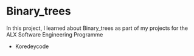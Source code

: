# Binary_trees
In this project, I learned about Binary_trees as part of my projects for the ALX Software Engineering Programme
* Koredeycode
